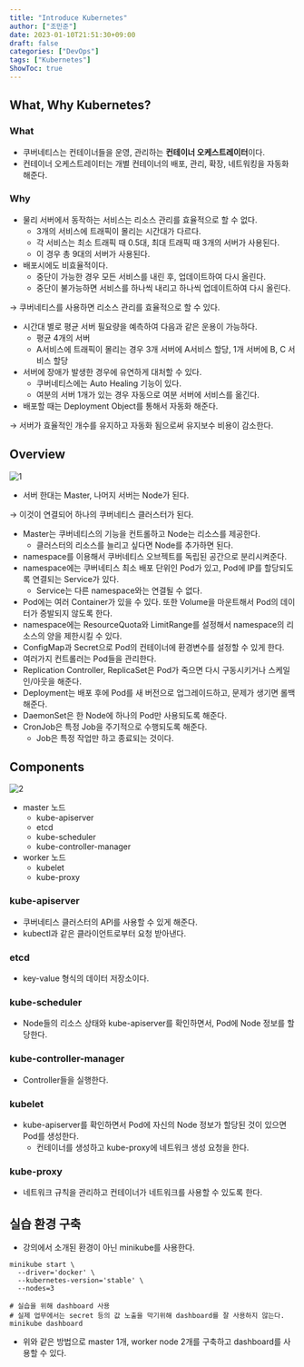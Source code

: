 ```yaml
---
title: "Introduce Kubernetes"
author: ["조민준"]
date: 2023-01-10T21:51:30+09:00
draft: false
categories: ["DevOps"]
tags: ["Kubernetes"]
ShowToc: true
---
```


## What, Why Kubernetes?

### What

- 쿠버네티스는 컨테이너들을 운영, 관리하는 **컨테이너 오케스트레이터**이다.
- 컨테이너 오케스트레이터는 개별 컨테이너의 배포, 관리, 확장, 네트워킹을 자동화해준다.

### Why

- 물리 서버에서 동작하는 서비스는 리소스 관리를 효율적으로 할 수 없다.
  - 3개의 서비스에 트래픽이 몰리는 시간대가 다르다.
  - 각 서비스는 최소 트래픽 때 0.5대, 최대 트래픽 때 3개의 서버가 사용된다.
  - 이 경우 총 9대의 서버가 사용된다.
- 배포시에도 비효율적이다.
  - 중단이 가능한 경우 모든 서비스를 내린 후, 업데이트하여 다시 올린다.
  - 중단이 불가능하면 서비스를 하나씩 내리고 하나씩 업데이트하여 다시 올린다.

→ 쿠버네티스를 사용하면 리소스 관리를 효율적으로 할 수 있다.

- 시간대 별로 평균 서버 필요량을 예측하여 다음과 같은 운용이 가능하다.
  - 평균 4개의 서버
  - A서비스에 트래픽이 몰리는 경우 3개 서버에 A서비스 할당, 1개 서버에 B, C 서비스 할당
- 서버에 장애가 발생한 경우에 유연하게 대처할 수 있다.
  - 쿠버네티스에는 Auto Healing 기능이 있다.
  - 여분의 서버 1개가 있는 경우 자동으로 여분 서버에 서비스를 옮긴다.
- 배포할 때는 Deployment Object를 통해서 자동화 해준다.

→ 서버가 효율적인 개수를 유지하고 자동화 됨으로써 유지보수 비용이 감소한다.

## Overview

![1](/images/notes/introduce-kubernetes/1.png)

- 서버 한대는 Master, 나머지 서버는 Node가 된다.

→ 이것이 연결되어 하나의 쿠버네티스 클러스터가 된다.

- Master는 쿠버네티스의 기능을 컨트롤하고 Node는 리소스를 제공한다.
  - 클러스터의 리소스를 늘리고 싶다면 Node를 추가하면 된다.
- namespace를 이용해서 쿠버네티스 오브젝트를 독립된 공간으로 분리시켜준다.
- namespace에는 쿠버네티스 최소 배포 단위인 Pod가 있고, Pod에 IP를 할당되도록 연결되는 Service가 있다.
  - Service는 다른 namespace와는 연결될 수 없다.
- Pod에는 여러 Container가 있을 수 있다. 또한 Volume을 마운트해서 Pod의 데이터가 증발되지 않도록 한다.
- namespace에는 ResourceQuota와 LimitRange를 설정해서 namespace의 리소스의 양을 제한시킬 수 있다.
- ConfigMap과 Secret으로 Pod의 컨테이너에 환경변수를 설정할 수 있게 한다.
- 여러가지 컨트롤러는 Pod들을 관리한다.
- Replication Controller, ReplicaSet은 Pod가 죽으면 다시 구동시키거나 스케일 인/아웃을 해준다.
- Deployment는 배포 후에 Pod를 새 버전으로 업그레이드하고, 문제가 생기면 롤백 해준다.
- DaemonSet은 한 Node에 하나의 Pod만 사용되도록 해준다.
- CronJob은 특정 Job을 주기적으로 수행되도록 해준다.
  - Job은 특정 작업만 하고 종료되는 것이다.

## Components

![2](/images/notes/introduce-kubernetes/2.png)

- master 노드
  - kube-apiserver
  - etcd
  - kube-scheduler
  - kube-controller-manager
- worker 노드
  - kubelet
  - kube-proxy

### kube-apiserver

- 쿠버네티스 클러스터의 API를 사용할 수 있게 해준다.
- kubectl과 같은 클라이언트로부터 요청 받아낸다.

### etcd

- key-value 형식의 데이터 저장소이다.

### kube-scheduler

- Node들의 리소스 상태와 kube-apiserver를 확인하면서, Pod에 Node 정보를 할당한다.

### kube-controller-manager

- Controller들을 실행한다.

### kubelet

- kube-apiserver를 확인하면서 Pod에 자신의 Node 정보가 할당된 것이 있으면 Pod를 생성한다.
  - 컨테이너를 생성하고 kube-proxy에 네트워크 생성 요청을 한다.

### kube-proxy

- 네트워크 규칙을 관리하고 컨테이너가 네트워크를 사용할 수 있도록 한다.

## 실습 환경 구축

- 강의에서 소개된 환경이 아닌 minikube를 사용한다.

```shell
minikube start \
  --driver='docker' \
  --kubernetes-version='stable' \
  --nodes=3

# 실습을 위해 dashboard 사용
# 실제 업무에서는 secret 등의 값 노출을 막기위해 dashboard를 잘 사용하지 않는다.
minikube dashboard
```

- 위와 같은 방법으로 master 1개, worker node 2개를 구축하고 dashboard를 사용할 수 있다.
